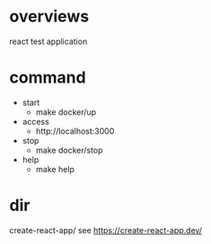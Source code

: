 # overviews

react test application

# command

- start
  - make docker/up
- access
  - http://localhost:3000
- stop
  - make docker/stop
- help
  - make help

# dir

create-react-app/
  see https://create-react-app.dev/
